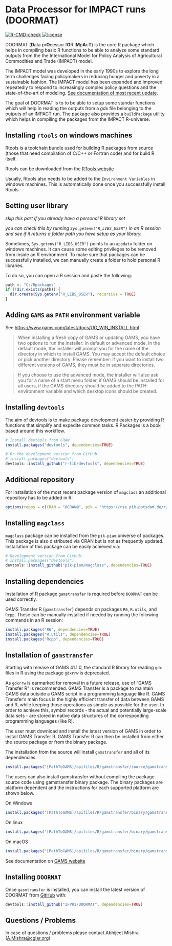 
<!-- README.md is generated from README.Rmd. Please edit that file -->

# Data Processor for IMPACT runs (DOORMAT)

<!-- badges: start -->

[![R-CMD-check](https://github.com/IFPRI/DOORMAT/actions/workflows/R-CMD-check.yaml/badge.svg)](https://github.com/IFPRI/DOORMAT/actions/workflows/R-CMD-check.yaml)
[![license](https://img.shields.io/badge/Licence-GPL%20(%3E%3D%203)-red)](https://github.com/IFPRI/reportIMPACT/blob/master/LICENSE.md)
<!-- badges: end -->

DOORMAT (**D**ata pr**O**cessor f**O**R i**M**p**A**c**T**) is the core
R package which helps in compiling basic R functions to be able to
analyze some standard outputs from the the International Model for
Policy Analysis of Agricultural Commodities and Trade (IMPACT) model.

The IMPACT model was developed in the early 1990s to explore the long
term challenges facing policymakers in reducing hunger and poverty in a
sustainable fashion. The IMPACT model has been expanded and improved
repeatedly to respond to increasingly complex policy questions and the
state-of-the-art of modeling. [See documentation of most recent
update](http://www.ifpri.org/publication/international-model-policy-analysis-agricultural-commodities-and-trade-impact-model-0).

The goal of DOORMAT is to to be able to setup some standar functions
which will help in reading the outputs from a *gdx* file belonging to
the outputs of an IMPACT run. The package also provides a `buildPackage`
utility which helps in compiling the packages from the IMPACT
R-universe.

## Installing `rtools` on windows machines

Rtools is a toolchain bundle used for building R packages from source
(those that need compilation of C/C++ or Fortran code) and for build R
itself.

Rtools can be downloaded from the [RTools
website](https://cran.r-project.org/bin/windows/Rtools/)

Usually, Rtools also needs to be added to the `Environment Variables` in
windows machines. This is automatically done once you successfully
install Rtools.

## Setting user library

*skip this part if you already have a personal R library set*

*you can check this by running `Sys.getenv("R_LIBS_USER")` in an R
session and see if it returns a folder path you have setup as your
library.*

Sometimes, `Sys.getenv("R_LIBS_USER")` points to an `appdata` folder on
windows machines. It can cause some editing privileges to be removed
from inside an R environment. To make sure that packages can be
successfully installed, we can manually create a folder to hold personal
R libraries.

To do so, you can open a R session and paste the following:

``` r
path <- "C:/Rpackages"
if (!dir.exists(path)) {
  dir.create(Sys.getenv("R_LIBS_USER"), recursive = TRUE)
}
```

## Adding `GAMS` as `PATH` environment variable

See <https://www.gams.com/latest/docs/UG_WIN_INSTALL.html>

> When installing a fresh copy of GAMS or updating GAMS, you have two
> options to run the installer: In default or advanced mode. In the
> default mode, the installer will prompt you for the name of the
> directory in which to install GAMS. You may accept the default choice
> or pick another directory. Please remember: if you want to install two
> different versions of GAMS, they must be in separate directories.

> If you choose to use the advanced mode, the installer will also ask
> you for a name of a start menu folder, if GAMS should be installed for
> all users, if the GAMS directory should be added to the PATH
> environment variable and which desktop icons should be created.

## Installing `devtools`

The aim of devtools is to make package development easier by providing R
functions that simplify and expedite common tasks. R Packages is a book
based around this workflow.

``` r
# Install devtools from CRAN
install.packages("devtools", dependencies=TRUE)

# Or the development version from GitHub:
# install.packages("devtools")
devtools::install_github("r-lib/devtools", dependencies=TRUE)
```

## Additional repository

For installation of the most recent package version of `magclass` an
additional repository has to be added in R:

``` r
options(repos = c(CRAN = "@CRAN@", pik = "https://rse.pik-potsdam.de/r/packages"))
```

## Installing `magclass`

`magclass` package can be installed from the `pik-piam` universe of
packages. This package is also distributed via CRAN but is not as
frequently updated. Installation of this package can be easily achieved
via:

``` r
# Development version from GitHub:
# install.packages("devtools")
devtools::install_github("pik-piam/magclass", dependencies=TRUE)
```

## Installing dependencies

Installation of R package `gamstransfer` is required before `DOORMAT`
can be used correctly.

GAMS Transfer R (`gamstransfer`) depends on packages `R6`, `R.utils`,
and `Rcpp`. These can be manually installed if needed by running the
following commands in an R session:

``` r
install.packages("R6", dependencies=TRUE)
install.packages("R.utils", dependencies=TRUE)
install.packages("Rcpp", dependencies=TRUE)
```

## Installation of `gamstransfer`

Starting with release of GAMS 41.1.0, the standard R library for reading
`gdx` files in R using the package `gdxrrw` is deprecated.

As `gdxrrw` is earmarked for removal in a future release, use of “GAMS
Transfer R” is recommended. GAMS Transfer is a package to maintain GAMS
data outside a GAMS script in a programming language like R. GAMS
Transfer’s main focus is the highly efficient transfer of data between
GAMS and R, while keeping those operations as simple as possible for the
user. In order to achieve this, symbol records - the actual and
potentially large-scale data sets - are stored in native data structures
of the corresponding programming languages (like R).

The user must download and install the latest version of GAMS in order
to install GAMS Transfer R. GAMS Transfer R can then be installed from
either the source package or from the binary package.

The installation from the source will install `gamstransfer` and all of
its dependencies.

``` r
install.packages("[PathToGAMS]/apifiles/R/gamstransfer/source/gamstransfer_r.tar.gz", dependencies=TRUE)
```

The users can also install gamstransfer without compiling the package
source code using gamstransfer binary package. The binary packages are
platform dependent and the instructions for each supported platform are
shown below.

On Windows

``` r
install.packages("[PathToGAMS]/apifiles/R/gamstransfer/binary/gamstransfer.zip", type="binary")
```

On linux

``` r
install.packages("[PathToGAMS]/apifiles/R/gamstransfer/binary/gamstransfer.tar.gz")
```

On macOS

``` r
install.packages("[PathToGAMS]/apifiles/R/gamstransfer/binary/gamstransfer.tgz", type="binary")
```

See documentation on [GAMS
website](https://www.gams.com/latest/docs/API_R_GAMSTRANSFER.html)

## Installing `DOORMAT`

Once `gasmtransfer` is installed, you can install the latest version of
DOORMAT from [GitHub](https://github.com/) with:

``` r
devtools::install_github("IFPRI/DOORMAT", dependencies=TRUE)
```

## Questions / Problems

In case of questions / problems please contact Abhijeet Mishra
(<A.Mishra@cgiar.org>)
